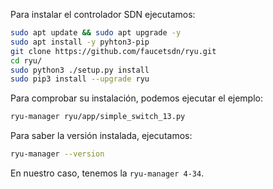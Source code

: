 Para instalar el controlador SDN ejecutamos:
```bash
sudo apt update && sudo apt upgrade -y
sudo apt install -y pyhton3-pip
git clone https://github.com/faucetsdn/ryu.git
cd ryu/
sudo python3 ./setup.py install
sudo pip3 install --upgrade ryu
```
Para comprobar su instalación, podemos ejecutar el ejemplo:
```bash
ryu-manager ryu/app/simple_switch_13.py
```
Para saber la versión instalada, ejecutamos:
```bash
ryu-manager --version
```
En nuestro caso, tenemos la `ryu-manager 4-34`.

